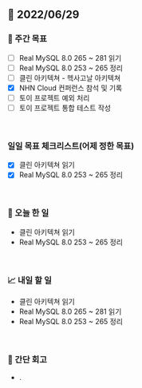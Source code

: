 ## 📅 2022/06/29


### 👏 주간 목표

- [ ] Real MySQL 8.0 265 ~ 281 읽기
- [ ] Real MySQL 8.0 253 ~ 265 정리
- [ ] 클린 아키텍쳐 - 헥사고날 아키텍쳐
- [x] NHN Cloud 컨퍼런스 참석 및 기록
- [ ] 토이 프로젝트 예외 처리
- [ ] 토이 프로젝트 통합 테스트 작성

<br/>

### 일일 목표 체크리스트(어제 정한 목표)

- [x] 클린 아키텍쳐 읽기
- [x] Real MySQL 8.0 253 ~ 265 정리

<br/>

### 💯 오늘 한 일

- 클린 아키텍쳐 읽기
- Real MySQL 8.0 253 ~ 265 정리

<br/>

### 📈 내일 할 일

- 클린 아키텍쳐 읽기
- Real MySQL 8.0 265 ~ 281 읽기
- Real MySQL 8.0 253 ~ 265 정리

<br/>

### 🤔 간단 회고

- .  





 




 








